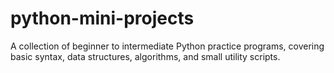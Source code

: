 # python-mini-projects
A collection of beginner to intermediate Python practice programs, covering basic syntax, data structures, algorithms, and small utility scripts.
